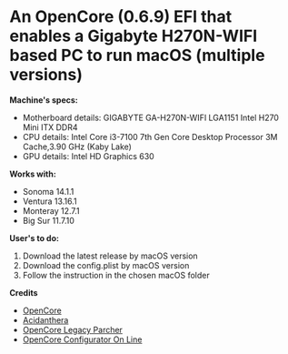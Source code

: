 # An OpenCore (0.6.9) EFI that enables a Gigabyte H270N-WIFI based PC to run macOS (multiple versions)

**Machine's specs:**
- Motherboard details: GIGABYTE GA-H270N-WIFI LGA1151 Intel H270 Mini ITX DDR4
- CPU details: Intel Core i3-7100 7th Gen Core Desktop Processor 3M Cache,3.90 GHz (Kaby Lake)
- GPU details: Intel HD Graphics 630

**Works with:**
- Sonoma 14.1.1
- Ventura 13.16.1
- Monteray 12.7.1
- Big Sur 11.7.10

**User's to do:**
1. Download the latest release by macOS version
2. Download the config.plist by macOS version
3. Follow the instruction in the chosen macOS folder
    
**Credits**
- [OpenCore](https://github.com/acidanthera/OpenCorePkg)
- [Acidanthera](https://github.com/acidanthera)
- [OpenCore Legacy Parcher](https://dortania.github.io/OpenCore-Legacy-Patcher/)
- [OpenCore Configurator On Line](https://galada.gitee.io/opencoreconfiguratoronline/)
